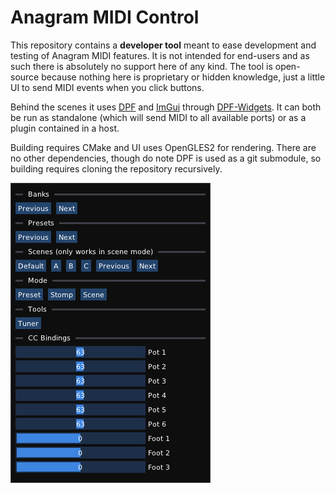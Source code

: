 # Anagram MIDI Control

This repository contains a **developer tool** meant to ease development and testing of Anagram MIDI features.
It is not intended for end-users and as such there is absolutely no support here of any kind.
The tool is open-source because nothing here is proprietary or hidden knowledge, just a little UI to send MIDI events when you click buttons.

Behind the scenes it uses [DPF](https://github.com/DISTRHO/DPF/) and [ImGui](https://github.com/ocornut/imgui/) through [DPF-Widgets](https://github.com/DISTRHO/DPF-Widgets/).
It can both be run as standalone (which will send MIDI to all available ports) or as a plugin contained in a host.

Building requires CMake and UI uses OpenGLES2 for rendering.
There are no other dependencies, though do note DPF is used as a git submodule, so building requires cloning the repository recursively.

![Screenshot](Screenshot.png "Screenshot")

